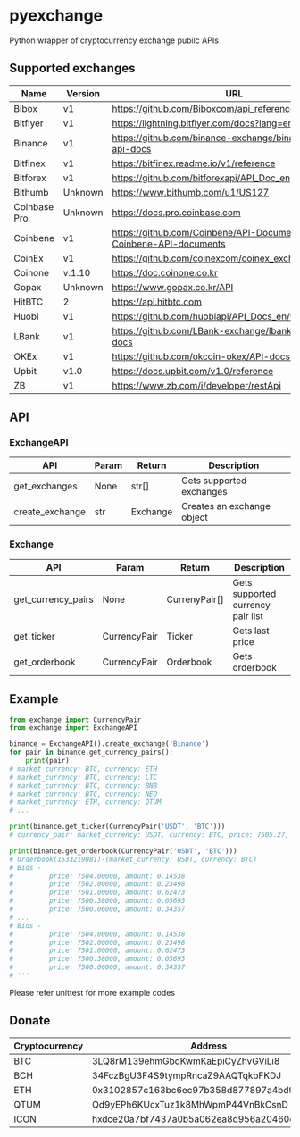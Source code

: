 # pyexchange
Python wrapper of cryptocurrency exchange pubilc APIs

## Supported exchanges
| Name | Version | URL |
|---|---|---|
| Bibox  | v1 | https://github.com/Biboxcom/api_reference/wiki/home_en |
| Bitflyer  | v1 | https://lightning.bitflyer.com/docs?lang=en |
| Binance  | v1 | https://github.com/binance-exchange/binance-official-api-docs |
| Bitfinex  | v1 | https://bitfinex.readme.io/v1/reference |
| Bitforex  | v1 | https://github.com/bitforexapi/API_Doc_en |
| Bithumb  | Unknown | https://www.bithumb.com/u1/US127 |
| Coinbase Pro  | Unknown | https://docs.pro.coinbase.com |
| Coinbene | v1 | https://github.com/Coinbene/API-Documents/wiki/0.0.0-Coinbene-API-documents |
| CoinEx | v1 | https://github.com/coinexcom/coinex_exchange_api/wiki |
| Coinone  | v.1.10 | https://doc.coinone.co.kr |
| Gopax  | Unknown | https://www.gopax.co.kr/API |
| HitBTC  | 2 | https://api.hitbtc.com |
| Huobi  | v1 | https://github.com/huobiapi/API_Docs_en/wiki |
| LBank  | v1 | https://github.com/LBank-exchange/lbank-official-api-docs |
| OKEx  | v1 | https://github.com/okcoin-okex/API-docs-OKEx.com |
| Upbit  | v1.0 | https://docs.upbit.com/v1.0/reference |
| ZB | v1 | https://www.zb.com/i/developer/restApi |

## API
### ExchangeAPI
| API  | Param  | Return | Description |
|---|---|---|--|
| get_exchanges | None | str[] | Gets supported exchanges |
| create_exchange | str | Exchange | Creates an exchange object |

### Exchange
| API  | Param  | Return | Description |
|---|---|---|---|
| get_currency_pairs | None | CurrenyPair[] | Gets supported currency pair list |
| get_ticker | CurrencyPair | Ticker | Gets last price |
| get_orderbook | CurrencyPair | Orderbook | Gets orderbook |

## Example
```python
from exchange import CurrencyPair
from exchange import ExchangeAPI

binance = ExchangeAPI().create_exchange('Binance')
for pair in binance.get_currency_pairs():
    print(pair)
# market_currency: BTC, currency: ETH
# market_currency: BTC, currency: LTC
# market_currency: BTC, currency: BNB
# market_currency: BTC, currency: NEO
# market_currency: ETH, currency: QTUM
# ...

print(binance.get_ticker(CurrencyPair('USDT', 'BTC')))
# currency_pair: market_currency: USDT, currency: BTC, price: 7505.27, timestamp: 1533219056

print(binance.get_orderbook(CurrencyPair('USDT', 'BTC')))
# Orderbook(1533219081)-(market_currency: USDT, currency: BTC)
# Bids -
#         price: 7504.00000, amount: 0.14538
#         price: 7502.00000, amount: 0.23498
#         price: 7501.00000, amount: 0.62473
#         price: 7500.38000, amount: 0.05693
#         price: 7500.06000, amount: 0.34357
# ...
# Bids -
#         price: 7504.00000, amount: 0.14538
#         price: 7502.00000, amount: 0.23498
#         price: 7501.00000, amount: 0.62473
#         price: 7500.38000, amount: 0.05693
#         price: 7500.06000, amount: 0.34357
# '''

```
Please refer unittest for more example codes

## Donate
|Cryptocurrency|Address|
|---|---|
|BTC|3LQ8rM139ehmGbqKwmKaEpiCyZhvGViLi8|
|BCH|34FczBgU3F4S9tympRncaZ9AAQTqkbFKDJ|
|ETH|0x3102857c163bc6ec97b358d877897a4bd9fcc556|
|QTUM|Qd9yEPh6KUcxTuz1k8MhWpmP44VnBkCsnD|
|ICON|hxdce20a7bf7437a0b5a062ea8d956a20460da7dc1|
